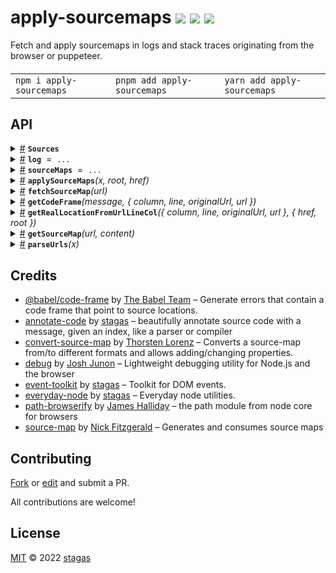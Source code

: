 <h1>
apply-sourcemaps <a href="https://npmjs.org/package/apply-sourcemaps"><img src="https://img.shields.io/badge/npm-v0.0.3-F00.svg?colorA=000"/></a> <a href="src"><img src="https://img.shields.io/badge/loc-237-FFF.svg?colorA=000"/></a> <a href="LICENSE"><img src="https://img.shields.io/badge/license-MIT-F0B.svg?colorA=000"/></a>
</h1>

<p></p>

Fetch and apply sourcemaps in logs and stack traces originating from the browser or puppeteer.

<h4>
<table><tr><td title="Triple click to select and copy paste">
<code>npm i apply-sourcemaps </code>
</td><td title="Triple click to select and copy paste">
<code>pnpm add apply-sourcemaps </code>
</td><td title="Triple click to select and copy paste">
<code>yarn add apply-sourcemaps</code>
</td></tr></table>
</h4>

## API

<p>  <details id="Sources$8" title="Interface" ><summary><span><a href="#Sources$8">#</a></span>  <code><strong>Sources</strong></code>    </summary>  <a href="src/fetch-source-map.ts#L10">src/fetch-source-map.ts#L10</a>  <ul>        <p>  <details id="source$9" title="Property" ><summary><span><a href="#source$9">#</a></span>  <code><strong>source</strong></code>    </summary>  <a href="src/fetch-source-map.ts#L11">src/fetch-source-map.ts#L11</a>  <ul><p>string</p>        </ul></details><details id="sourceMap$10" title="Property" ><summary><span><a href="#sourceMap$10">#</a></span>  <code><strong>sourceMap</strong></code>    </summary>  <a href="src/fetch-source-map.ts#L12">src/fetch-source-map.ts#L12</a>  <ul><p>{<p>  <details id="sourcemap$12" title="Property" ><summary><span><a href="#sourcemap$12">#</a></span>  <code><strong>sourcemap</strong></code>    </summary>  <a href="src/fetch-source-map.ts#L13">src/fetch-source-map.ts#L13</a>  <ul><p>undefined | <span>RawSourceMap</span></p>        </ul></details></p>}</p>        </ul></details></p></ul></details><details id="log$1" title="Variable" ><summary><span><a href="#log$1">#</a></span>  <code><strong>log</strong></code>  <span><span>&nbsp;=&nbsp;</span>  <code>...</code></span>  </summary>  <a href="src/apply-sourcemaps.ts#L5">src/apply-sourcemaps.ts#L5</a>  <ul><p><span>Debugger</span></p>        </ul></details><details id="sourceMaps$7" title="Variable" ><summary><span><a href="#sourceMaps$7">#</a></span>  <code><strong>sourceMaps</strong></code>  <span><span>&nbsp;=&nbsp;</span>  <code>...</code></span>  </summary>  <a href="src/fetch-source-map.ts#L8">src/fetch-source-map.ts#L8</a>  <ul><p><span>Map</span>&lt;string, <span>Promise</span>&lt;undefined | <a href="#Sources$8">Sources</a>&gt;&gt;</p>        </ul></details><details id="applySourceMaps$2" title="Function" ><summary><span><a href="#applySourceMaps$2">#</a></span>  <code><strong>applySourceMaps</strong></code><em>(x, root, href)</em>    </summary>  <a href="src/apply-sourcemaps.ts#L14">src/apply-sourcemaps.ts#L14</a>  <ul>    <p>    <details id="x$4" title="Parameter" ><summary><span><a href="#x$4">#</a></span>  <code><strong>x</strong></code>    </summary>    <ul><p>string</p>        </ul></details><details id="root$5" title="Parameter" ><summary><span><a href="#root$5">#</a></span>  <code><strong>root</strong></code>  <span><span>&nbsp;=&nbsp;</span>  <code>...</code></span>  </summary>    <ul><p>string</p>        </ul></details><details id="href$6" title="Parameter" ><summary><span><a href="#href$6">#</a></span>  <code><strong>href</strong></code>    </summary>    <ul><p>string</p>        </ul></details>  <p><strong>applySourceMaps</strong><em>(x, root, href)</em>  &nbsp;=&gt;  <ul><span>Promise</span>&lt;string&gt;</ul></p></p>    </ul></details><details id="fetchSourceMap$13" title="Function" ><summary><span><a href="#fetchSourceMap$13">#</a></span>  <code><strong>fetchSourceMap</strong></code><em>(url)</em>    </summary>  <a href="src/fetch-source-map.ts#L17">src/fetch-source-map.ts#L17</a>  <ul>    <p>    <details id="url$15" title="Parameter" ><summary><span><a href="#url$15">#</a></span>  <code><strong>url</strong></code>    </summary>    <ul><p>string</p>        </ul></details>  <p><strong>fetchSourceMap</strong><em>(url)</em>  &nbsp;=&gt;  <ul><span>Promise</span>&lt;undefined | <a href="#Sources$8">Sources</a>&gt;</ul></p></p>    </ul></details><details id="getCodeFrame$16" title="Function" ><summary><span><a href="#getCodeFrame$16">#</a></span>  <code><strong>getCodeFrame</strong></code><em>(message, { column, line, originalUrl, url })</em>    </summary>  <a href="src/get-code-frame.ts#L4">src/get-code-frame.ts#L4</a>  <ul>    <p>    <details id="message$18" title="Parameter" ><summary><span><a href="#message$18">#</a></span>  <code><strong>message</strong></code>    </summary>    <ul><p>string</p>        </ul></details>{<p>  <details id="column$24" title="Property" ><summary><span><a href="#column$24">#</a></span>  <code><strong>column</strong></code>    </summary>  <a href="src/get-code-frame.ts#L6">src/get-code-frame.ts#L6</a>  <ul><p>string | number</p>        </ul></details><details id="line$23" title="Property" ><summary><span><a href="#line$23">#</a></span>  <code><strong>line</strong></code>    </summary>  <a href="src/get-code-frame.ts#L6">src/get-code-frame.ts#L6</a>  <ul><p>string | number</p>        </ul></details><details id="originalUrl$21" title="Property" ><summary><span><a href="#originalUrl$21">#</a></span>  <code><strong>originalUrl</strong></code>    </summary>  <a href="src/get-code-frame.ts#L6">src/get-code-frame.ts#L6</a>  <ul><p>string</p>        </ul></details><details id="url$22" title="Property" ><summary><span><a href="#url$22">#</a></span>  <code><strong>url</strong></code>    </summary>  <a href="src/get-code-frame.ts#L6">src/get-code-frame.ts#L6</a>  <ul><p>string</p>        </ul></details></p>}  <p><strong>getCodeFrame</strong><em>(message, { column, line, originalUrl, url })</em>  &nbsp;=&gt;  <ul><span>Promise</span>&lt;undefined | string&gt;</ul></p></p>    </ul></details><details id="getRealLocationFromUrlLineCol$25" title="Function" ><summary><span><a href="#getRealLocationFromUrlLineCol$25">#</a></span>  <code><strong>getRealLocationFromUrlLineCol</strong></code><em>({ column, line, originalUrl, url }, { href, root })</em>    </summary>  <a href="src/get-real-location-from-line-col.ts#L6">src/get-real-location-from-line-col.ts#L6</a>  <ul>    <p>    {<p>  <details id="column$32" title="Property" ><summary><span><a href="#column$32">#</a></span>  <code><strong>column</strong></code>    </summary>  <a href="src/get-real-location-from-line-col.ts#L11">src/get-real-location-from-line-col.ts#L11</a>  <ul><p>string | number</p>        </ul></details><details id="line$31" title="Property" ><summary><span><a href="#line$31">#</a></span>  <code><strong>line</strong></code>    </summary>  <a href="src/get-real-location-from-line-col.ts#L10">src/get-real-location-from-line-col.ts#L10</a>  <ul><p>string | number</p>        </ul></details><details id="originalUrl$29" title="Property" ><summary><span><a href="#originalUrl$29">#</a></span>  <code><strong>originalUrl</strong></code>    </summary>  <a href="src/get-real-location-from-line-col.ts#L8">src/get-real-location-from-line-col.ts#L8</a>  <ul><p>string</p>        </ul></details><details id="url$30" title="Property" ><summary><span><a href="#url$30">#</a></span>  <code><strong>url</strong></code>    </summary>  <a href="src/get-real-location-from-line-col.ts#L9">src/get-real-location-from-line-col.ts#L9</a>  <ul><p>string</p>        </ul></details></p>}{<p>  <details id="href$36" title="Property" ><summary><span><a href="#href$36">#</a></span>  <code><strong>href</strong></code>    </summary>  <a href="src/get-real-location-from-line-col.ts#L13">src/get-real-location-from-line-col.ts#L13</a>  <ul><p>string</p>        </ul></details><details id="root$35" title="Property" ><summary><span><a href="#root$35">#</a></span>  <code><strong>root</strong></code>    </summary>  <a href="src/get-real-location-from-line-col.ts#L13">src/get-real-location-from-line-col.ts#L13</a>  <ul><p>string</p>        </ul></details></p>}  <p><strong>getRealLocationFromUrlLineCol</strong><em>({ column, line, originalUrl, url }, { href, root })</em>  &nbsp;=&gt;  <ul><span>Promise</span>&lt;undefined | {<p>  <details id="column$41" title="Property" ><summary><span><a href="#column$41">#</a></span>  <code><strong>column</strong></code>    </summary>    <ul><p>number</p>        </ul></details><details id="line$40" title="Property" ><summary><span><a href="#line$40">#</a></span>  <code><strong>line</strong></code>    </summary>    <ul><p>number</p>        </ul></details><details id="originalUrl$38" title="Property" ><summary><span><a href="#originalUrl$38">#</a></span>  <code><strong>originalUrl</strong></code>    </summary>    <ul><p>string</p>        </ul></details><details id="url$39" title="Property" ><summary><span><a href="#url$39">#</a></span>  <code><strong>url</strong></code>  <span><span>&nbsp;=&nbsp;</span>  <code>...</code></span>  </summary>    <ul><p>string</p>        </ul></details></p>}&gt;</ul></p></p>    </ul></details><details id="getSourceMap$42" title="Function" ><summary><span><a href="#getSourceMap$42">#</a></span>  <code><strong>getSourceMap</strong></code><em>(url, content)</em>    </summary>  <a href="src/get-source-map.ts#L8">src/get-source-map.ts#L8</a>  <ul>    <p>    <details id="url$44" title="Parameter" ><summary><span><a href="#url$44">#</a></span>  <code><strong>url</strong></code>    </summary>    <ul><p>string</p>        </ul></details><details id="content$45" title="Parameter" ><summary><span><a href="#content$45">#</a></span>  <code><strong>content</strong></code>    </summary>    <ul><p>string</p>        </ul></details>  <p><strong>getSourceMap</strong><em>(url, content)</em>  &nbsp;=&gt;  <ul><span>Promise</span>&lt;undefined | <span>RawSourceMap</span>&gt;</ul></p></p>    </ul></details><details id="parseUrls$46" title="Function" ><summary><span><a href="#parseUrls$46">#</a></span>  <code><strong>parseUrls</strong></code><em>(x)</em>    </summary>  <a href="src/parse-urls.ts#L5">src/parse-urls.ts#L5</a>  <ul>    <p>    <details id="x$48" title="Parameter" ><summary><span><a href="#x$48">#</a></span>  <code><strong>x</strong></code>    </summary>    <ul><p>string</p>        </ul></details>  <p><strong>parseUrls</strong><em>(x)</em>  &nbsp;=&gt;  <ul>{<p>  <details id="column$53" title="Property" ><summary><span><a href="#column$53">#</a></span>  <code><strong>column</strong></code>    </summary>    <ul><p>string</p>        </ul></details><details id="line$52" title="Property" ><summary><span><a href="#line$52">#</a></span>  <code><strong>line</strong></code>    </summary>    <ul><p>string</p>        </ul></details><details id="originalUrl$50" title="Property" ><summary><span><a href="#originalUrl$50">#</a></span>  <code><strong>originalUrl</strong></code>    </summary>    <ul><p>string</p>        </ul></details><details id="url$51" title="Property" ><summary><span><a href="#url$51">#</a></span>  <code><strong>url</strong></code>  <span><span>&nbsp;=&nbsp;</span>  <code>...</code></span>  </summary>    <ul><p>string</p>        </ul></details></p>}  []</ul></p></p>    </ul></details></p>

## Credits

- [@babel/code-frame](https://npmjs.org/package/@babel/code-frame) by [The Babel Team](https://babel.dev/team) &ndash; Generate errors that contain a code frame that point to source locations.
- [annotate-code](https://npmjs.org/package/annotate-code) by [stagas](https://github.com/stagas) &ndash; beautifully annotate source code with a message, given an index, like a parser or compiler
- [convert-source-map](https://npmjs.org/package/convert-source-map) by [Thorsten Lorenz](http://thlorenz.com) &ndash; Converts a source-map from/to different formats and allows adding/changing properties.
- [debug](https://npmjs.org/package/debug) by [Josh Junon](https://github.com/debug-js) &ndash; Lightweight debugging utility for Node.js and the browser
- [event-toolkit](https://npmjs.org/package/event-toolkit) by [stagas](https://github.com/stagas) &ndash; Toolkit for DOM events.
- [everyday-node](https://npmjs.org/package/everyday-node) by [stagas](https://github.com/stagas) &ndash; Everyday node utilities.
- [path-browserify](https://npmjs.org/package/path-browserify) by [James Halliday](http://substack.net) &ndash; the path module from node core for browsers
- [source-map](https://npmjs.org/package/source-map) by [Nick Fitzgerald](https://github.com/mozilla) &ndash; Generates and consumes source maps

## Contributing

[Fork](https://github.com/stagas/apply-sourcemaps/fork) or [edit](https://github.dev/stagas/apply-sourcemaps) and submit a PR.

All contributions are welcome!

## License

<a href="LICENSE">MIT</a> &copy; 2022 [stagas](https://github.com/stagas)
